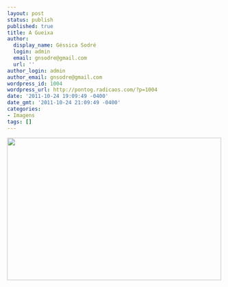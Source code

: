 ```yaml
---
layout: post
status: publish
published: true
title: A Gueixa
author:
  display_name: Géssica Sodré
  login: admin
  email: gnsodre@gmail.com
  url: ''
author_login: admin
author_email: gnsodre@gmail.com
wordpress_id: 1004
wordpress_url: http://pontog.radicaos.com/?p=1004
date: '2011-10-24 19:09:49 -0400'
date_gmt: '2011-10-24 21:09:49 -0400'
categories:
- Imagens
tags: []
---
```

<p><img class="aligncenter size-full wp-image-1005" title="Gueixa" src="http://pontog.radicaos.com/wp-content/uploads/2011/10/tumblr_lthtvzowD41qav48no1_500.jpg" alt="" width="500" height="333" /></p>
